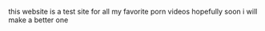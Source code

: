 this website is a test site for all my favorite porn videos
hopefully soon i  will make a better one

